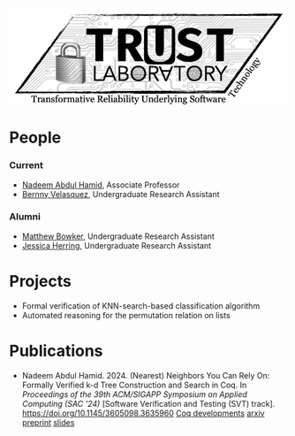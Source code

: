 ![TRUST logo](trust-lab-logo.png)

# People

### Current
- [Nadeem Abdul Hamid](https://cs.berry.edu/~nhamid), Associate Professor
- [Bernny Velasquez](https://www.linkedin.com/in/bernny-velasquez-062a86244/), Undergraduate Research Assistant

### Alumni
- [Matthew Bowker](https://www.linkedin.com/in/matthew-bowker-283ab7221/), Undergraduate Research Assistant
- [Jessica Herring](https://www.linkedin.com/in/jessica-g-herring/), Undergraduate Research Assistant


# Projects

- Formal verification of KNN-search-based classification algorithm
- Automated reasoning for the permutation relation on lists

# Publications

- Nadeem Abdul Hamid. 2024. (Nearest) Neighbors You Can Rely On: Formally Verified k-d Tree Construction and Search in Coq. In *Proceedings of the 39th ACM/SIGAPP Symposium on Applied Computing (SAC '24)* [Software Verification and Testing (SVT) track]. https://doi.org/10.1145/3605098.3635960 [Coq developments](https://github.com/nadeemabdulhamid/knn-search-coq) [arxiv preprint](https://arxiv.org/abs/2311.10965) [slides](present/sac2024-talk-slides.pdf)

